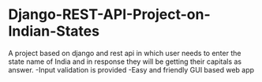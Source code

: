 # Django-REST-API-Project-on-Indian-States
A project based on django and rest api in which user needs to enter the state name of India and in response they will be getting their capitals as answer.
-Input validation is provided
-Easy and friendly GUI based web app
